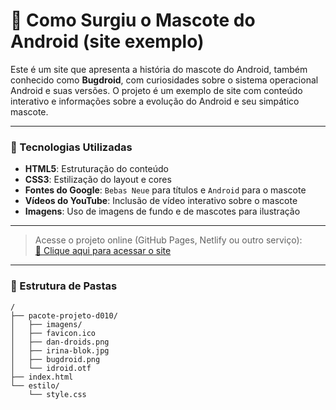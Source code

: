 # 📱 Como Surgiu o Mascote do Android (site exemplo)

Este é um site que apresenta a história do mascote do Android, também conhecido como **Bugdroid**, com curiosidades sobre o sistema operacional Android e suas versões.
O projeto é um exemplo de site com conteúdo interativo e informações sobre a evolução do Android e seu simpático mascote.

---

### 🚀 Tecnologias Utilizadas

- **HTML5**: Estruturação do conteúdo
- **CSS3**: Estilização do layout e cores
- **Fontes do Google**: `Bebas Neue` para títulos e `Android` para o mascote
- **Vídeos do YouTube**: Inclusão de vídeo interativo sobre o mascote
- **Imagens**: Uso de imagens de fundo e de mascotes para ilustração

---

> Acesse o projeto online (GitHub Pages, Netlify ou outro serviço):  
> [🔗 Clique aqui para acessar o site](#) <!-- Substitua com o seu link -->

---

### 📁 Estrutura de Pastas

```plaintext
/
├── pacote-projeto-d010/
│   ├── imagens/
│   ├── favicon.ico
│   ├── dan-droids.png
│   ├── irina-blok.jpg
│   ├── bugdroid.png
│   └── idroid.otf
├── index.html
└── estilo/
    └── style.css
